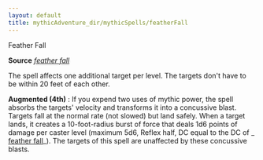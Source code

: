 ```yaml
---
layout: default
title: mythicAdventure_dir/mythicSpells/featherFall
---
```

Feather Fall

**Source** [_feather fall_](spell_dir/featherFall#_feather-fall)

The spell affects one additional target per level. The targets don't have to be within 20 feet of each other.

**Augmented (4th)** : If you expend two uses of mythic power, the spell absorbs the targets' velocity and transforms it into a concussive blast. Targets fall at the normal rate (not slowed) but land safely. When a target lands, it creates a 10-foot-radius burst of force that deals 1d6 points of damage per caster level (maximum 5d6, Reflex half, DC equal to the DC of _ [feather fall](spells/featherFall#_feather-fall)_). The targets of this spell are unaffected by these concussive blasts.

